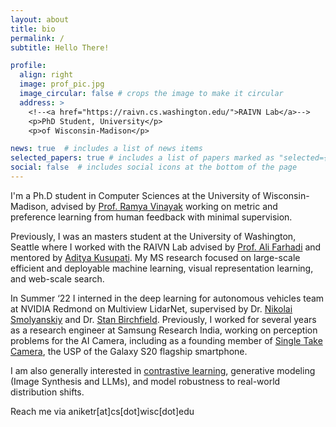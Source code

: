 ```yaml
---
layout: about
title: bio
permalink: /
subtitle: Hello There!

profile:
  align: right
  image: prof_pic.jpg
  image_circular: false # crops the image to make it circular
  address: >
    <!--<a href="https://raivn.cs.washington.edu/">RAIVN Lab</a>-->
    <p>PhD Student, University</p>
    <p>of Wisconsin-Madison</p>

news: true  # includes a list of news items
selected_papers: true # includes a list of papers marked as "selected={true}"
social: false  # includes social icons at the bottom of the page
---
```


I'm a Ph.D student in Computer Sciences at the University of Wisconsin-Madison, advised by [Prof. Ramya Vinayak](https://ramyakv.github.io/) working on metric and preference learning from human feedback with minimal supervision. 

Previously, I was an masters student at the University of Washington, Seattle where I worked with the RAIVN Lab advised by [Prof. Ali Farhadi](https://homes.cs.washington.edu/~ali/) and mentored by [Aditya Kusupati](https://homes.cs.washington.edu/~kusupati/). My MS research focused on large-scale efficient and deployable machine learning, visual representation learning, and web-scale search.

In Summer ‘22 I interned in the deep learning for autonomous vehicles team at NVIDIA Redmond on Multiview LidarNet, supervised by Dr. [Nikolai Smolyanskiy](https://scholar.google.com/citations?user=KxfefwgAAAAJ&hl=en) and Dr. [Stan Birchfield](https://research.nvidia.com/person/stan-birchfield). Previously, I worked for several years as a research engineer at Samsung Research India, working on perception problems for the AI Camera, including as a founding member of [Single Take Camera](https://www.techradar.com/how-to/how-to-use-single-take-mode-on-samsung-phones), the USP of the Galaxy S20 flagship smartphone.

I am also generally interested in [contrastive learning](https://openaccess.thecvf.com/content/CVPR2022/html/Cole_When_Does_Contrastive_Visual_Representation_Learning_Work_CVPR_2022_paper.html), generative modeling (Image Synthesis and LLMs), and model robustness to real-world distribution shifts.

Reach me via aniketr[at]cs[dot]wisc[dot]edu